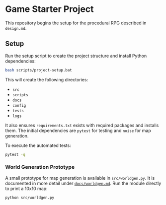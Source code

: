 # Game Starter Project

This repository begins the setup for the procedural RPG described in `design.md`.

## Setup

Run the setup script to create the project structure and install Python dependencies:

```bash
bash scripts/project-setup.bat
```

This will create the following directories:

- `src`
- `scripts`
- `docs`
- `config`
- `tests`
- `logs`

It also ensures `requirements.txt` exists with required packages and installs them. The initial dependencies are `pytest` for testing and `noise` for map generation.

To execute the automated tests:

```bash
pytest -q
```

### World Generation Prototype

A small prototype for map generation is available in `src/worldgen.py`. It is documented in more detail under [`docs/worldgen.md`](docs/worldgen.md). Run the module directly to print a 10x10 map:

```bash
python src/worldgen.py
```

